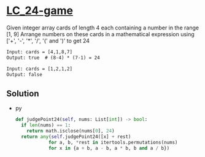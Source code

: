 # [LC_24-game](https://leetcode.com/problems/24-game)

Given integer array cards of length 4 each containing a number in the range [1, 9]
Arrange numbers on these cards in a mathematical expression using ['+', '-', '*', '/', '(' and ')' to get 24

```txt
Input: cards = [4,1,8,7]
Output: true  # (8-4) * (7-1) = 24

Input: cards = [1,2,1,2]
Output: false
```

## Solution

* py

  ```py
  def judgePoint24(self, nums: List[int]) -> bool:
    if len(nums) == 1:
      return math.isclose(nums[0], 24)
    return any(self.judgePoint24([x] + rest)
              for a, b, *rest in itertools.permutations(nums)
              for x in {a + b, a - b, a * b, b and a / b})
  ```
